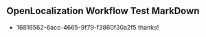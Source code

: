 ## OpenLocalization Workflow Test MarkDown
* 16816562-6acc-4665-9f79-f3860f30a2f5 
thanks!<!--HONumber=Mar16_HO2-->
